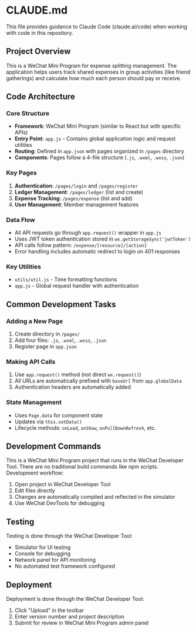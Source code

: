 # CLAUDE.md

This file provides guidance to Claude Code (claude.ai/code) when working with code in this repository.

## Project Overview

This is a WeChat Mini Program for expense splitting management. The application helps users track shared expenses in group activities (like friend gatherings) and calculate how much each person should pay or receive.

## Code Architecture

### Core Structure
- **Framework**: WeChat Mini Program (similar to React but with specific APIs)
- **Entry Point**: `app.js` - Contains global application logic and request utilities
- **Routing**: Defined in `app.json` with pages organized in `/pages` directory
- **Components**: Pages follow a 4-file structure (`.js`, `.wxml`, `.wxss`, `.json`)

### Key Pages
1. **Authentication**: `/pages/login` and `/pages/register`
2. **Ledger Management**: `/pages/ledger` (list and create)
3. **Expense Tracking**: `/pages/expense` (list and add)
4. **User Management**: Member management features

### Data Flow
- All API requests go through `app.request()` wrapper in `app.js`
- Uses JWT token authentication stored in `wx.getStorageSync('jwtToken')`
- API calls follow pattern: `/expense/[resource]/[action]`
- Error handling includes automatic redirect to login on 401 responses

### Key Utilities
- `utils/util.js` - Time formatting functions
- `app.js` - Global request handler with authentication

## Common Development Tasks

### Adding a New Page
1. Create directory in `/pages/`
2. Add four files: `.js`, `.wxml`, `.wxss`, `.json`
3. Register page in `app.json`

### Making API Calls
1. Use `app.request()` method (not direct `wx.request()`)
2. All URLs are automatically prefixed with `baseUrl` from `app.globalData`
3. Authentication headers are automatically added

### State Management
- Uses `Page.data` for component state
- Updates via `this.setData()`
- Lifecycle methods: `onLoad`, `onShow`, `onPullDownRefresh`, etc.

## Development Commands

This is a WeChat Mini Program project that runs in the WeChat Developer Tool. There are no traditional build commands like npm scripts. Development workflow:

1. Open project in WeChat Developer Tool
2. Edit files directly
3. Changes are automatically compiled and reflected in the simulator
4. Use WeChat DevTools for debugging

## Testing

Testing is done through the WeChat Developer Tool:
- Simulator for UI testing
- Console for debugging
- Network panel for API monitoring
- No automated test framework configured

## Deployment

Deployment is done through the WeChat Developer Tool:
1. Click "Upload" in the toolbar
2. Enter version number and project description
3. Submit for review in WeChat Mini Program admin panel